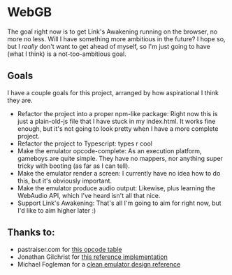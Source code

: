 # WebGB

The goal right now is to get Link's Awakening running on the browser, no more no less. Will I have something more
ambitious in the future? I hope so, but I _really_ don't want to get ahead of myself, so I'm just going to have (what I
think) is a not-too-ambitious goal.

## Goals
I have a couple goals for this project, arranged by how aspirational I think they are.
* Refactor the project into a proper npm-like package: Right now this is just a plain-old-js file that I have stuck in
my index.html. It works fine enough, but it's not going to look pretty when I have a more complete project.
* Refactor the project to Typescript: types r cool
* Make the emulator opcode-complete: As an execution platform, gameboys are quite simple. They have no mappers, nor
anything super tricky with booting (as far as I can tell).
* Make the emulator render a screen: I currently have no idea how to do this, but it's obviously important.
* Make the emulator produce audio output: Likewise, plus learning the WebAudio API, which I've heard isn't all that nice.
* Support Link's Awakening: That's all I'm going to aim for right now, but I'd like to aim higher later :)

## Thanks to:
* pastraiser.com for [this opcode table](http://www.pastraiser.com/cpu/gameboy/gameboy_opcodes.html)
* Jonathan Gilchrist for [this reference implementation](https://github.com/jgilchrist/emulator)
* Michael Fogleman for a [clean emulator design reference](https://github.com/fogleman/nes)